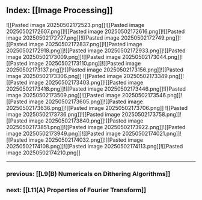 ## Index: [[Image Processing]]

![[Pasted image 20250502172523.png]]![[Pasted image 20250502172607.png]]![[Pasted image 20250502172616.png]]![[Pasted image 20250502172727.png]]![[Pasted image 20250502172749.png]]![[Pasted image 20250502172837.png]]![[Pasted image 20250502172918.png]]![[Pasted image 20250502172933.png]]![[Pasted image 20250502173009.png]]![[Pasted image 20250502173044.png]]![[Pasted image 20250502173110.png]]![[Pasted image 20250502173137.png]]![[Pasted image 20250502173156.png]]![[Pasted image 20250502173306.png]]
![[Pasted image 20250502173349.png]]![[Pasted image 20250502173403.png]]![[Pasted image 20250502173418.png]]![[Pasted image 20250502173446.png]]![[Pasted image 20250502173509.png]]![[Pasted image 20250502173546.png]]![[Pasted image 20250502173605.png]]![[Pasted image 20250502173636.png]]![[Pasted image 20250502173706.png]]
![[Pasted image 20250502173736.png]]![[Pasted image 20250502173758.png]]![[Pasted image 20250502173840.png]]![[Pasted image 20250502173851.png]]![[Pasted image 20250502173922.png]]![[Pasted image 20250502173949.png]]![[Pasted image 20250502174021.png]]![[Pasted image 20250502174032.png]]![[Pasted image 20250502174108.png]]![[Pasted image 20250502174113.png]]![[Pasted image 20250502174210.png]]

***
### previous: [[L9(B) Numericals on Dithering Algorithms]]
### next: [[L11(A) Properties of Fourier Transform]]